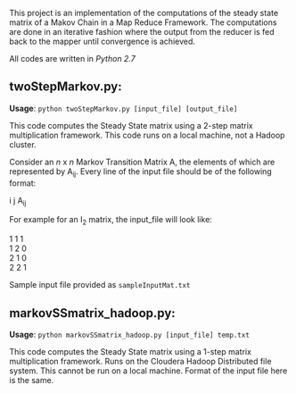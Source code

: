 This project is an implementation of the computations of the steady state matrix of a Makov Chain in a Map Reduce Framework. The computations are done in an iterative fashion where the output from the reducer is fed back to the mapper until convergence is achieved.

All codes are written in *Python 2.7*

twoStepMarkov.py:
---------------------------------
**Usage**: `python twoStepMarkov.py [input_file] [output_file]`

This code computes the Steady State matrix using a 2-step matrix multiplication framework. This code runs on a local machine, not a Hadoop cluster.

Consider an *n* x *n* Markov Transition Matrix A, the elements of which are represented by A<sub>ij</sub>. Every line of the input file should be of the following format:

i	j	A<sub>ij</sub>  

For example for an I<sub>2</sub> matrix, the input_file will look like:  

1	1	1  
1	2	0  
2	1	0  
2	2	1  

Sample input file provided as `sampleInputMat.txt`

markovSSmatrix_hadoop.py:
---------------------------------
**Usage**: `python markovSSmatrix_hadoop.py [input_file] temp.txt`

This code computes the Steady State matrix using a 1-step matrix multiplication framework. Runs on the Cloudera Hadoop Distributed file system. This cannot be run on a local machine. Format of the input file here is the same.